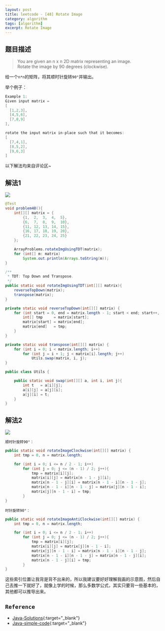 ```yaml
---
layout: post
title: leetcode - [48] Rotate Image
category: algorithm
tags: [algorithm]
excerpt: Rotate Image
---
```



## 题目描述  

> You are given an n x n 2D matrix representing an image.  
> Rotate the image by 90 degrees (clockwise).  

给一个`n*n`的矩阵，将其顺时针旋转`90°`并输出。  

举个例子：  

``` java
Example 1:
Given input matrix =
[
  [1,2,3],
  [4,5,6],
  [7,8,9]
],

rotate the input matrix in-place such that it becomes:
[
  [7,4,1],
  [8,5,2],
  [9,6,3]
]
```

以下解法均来自评论区~  


## 解法1  

![](https://yyc-images.oss-cn-beijing.aliyuncs.com/48_Rotate_Image.png)  


``` java
@Test
void problem48(){
    int[][] matrix = {
        {1,  2,  3,  4,  5},
        {6,  7,  8,  9,  10},
        {11, 12, 13, 14, 15},
        {16, 17, 18, 19, 20},
        {21, 22, 23, 24, 25}
    };

    ArrayProblems.rotateImgUsingTDT(matrix);
    for (int[] m: matrix)
        System.out.println(Arrays.toString(m));
}

/**
 * TDT: Top Down and Transpose.
 */
public static void rotateImgUsingTDT(int[][] matrix){
    reverseTopDown(matrix);
    transpose(matrix);
}

private static void reverseTopDown(int[][] matrix) {
    for (int start = 0, end = matrix.length - 1; start < end; start++, end--){
        int[] tmp     = matrix[start];
        matrix[start] = matrix[end];
        matrix[end]   = tmp;
    }
}

private static void transpose(int[][] matrix) {
    for (int i = 0; i < matrix.length; i++)
        for (int j = i + 1; j < matrix[i].length; j++)
            Utils.swap(matrix, i, j);
}

public class Utils {

    public static void swap(int[][] a, int i, int j){
        int t   = a[i][j];
        a[i][j] = a[j][i];
        a[j][i] = t;
    }
}
```


## 解法2  

![](https://yyc-images.oss-cn-beijing.aliyuncs.com/clockwise_4_steps.png)  

`顺时针旋转90°：`  

``` java
public static void rotateImageClockwise(int[][] matrix) {
    int tmp = 0, n = matrix.length;

    for (int i = 0; i <= n / 2 - 1; i++)
        for (int j = 0; j <= (n - 1) / 2; j++){
            tmp = matrix[i][j];
            matrix[i][j] = matrix[n - 1 - j][i];
            matrix[n - 1 - j][i] = matrix[n - 1 - i][n - 1 - j];
            matrix[n - 1 - i][n - 1 - j] = matrix[j][n - 1 - i];
            matrix[j][n - 1 - i] = tmp;
        }
}
```

`时针旋转90°：`  


``` java
public static void rotateImageAntiClockwise(int[][] matrix) {
    int tmp = 0, n = matrix.length;

    for (int i = 0; i <= n / 2 - 1; i++)
        for (int j = 0; j <= (n - 1) / 2; j++){
            tmp = matrix[i][j];
            matrix[i][j] = matrix[j][n - 1 - i];
            matrix[j][n - 1 - i] = matrix[n - 1 - i][n - 1 - j];
            matrix[n - 1 - i][n - 1 - j] = matrix[n - 1 - j][i];
            matrix[n - 1 - j][i] = tmp;
        }
}
```

这些索引位置让我背是背不出来的，所以我建议要好好理解我画的示意图，然后自己去推一下就好了，就像上学的时候，那么多数学公式，其实只要背一些基本的，其他都可以推导出来。  



## `Reference`  
- [Java-Solutions](https://leetcode.com/problems/rotate-image/discuss/226001/Java-Solutions){:target="_blank"}  
- [Java-simple-code](https://leetcode.com/problems/rotate-image/discuss/19057/Java-simple-code){:target="_blank"}  